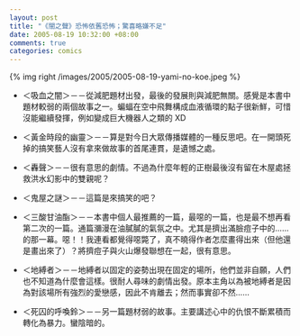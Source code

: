 ```yaml
--- 
layout: post
title: "《闇之聲》恐怖依舊恐怖；驚喜略嫌不足"
date: 2005-08-19 10:32:00 +08:00
comments: true
categories: comics
---
```

{% img right /images/2005/2005-08-19-yami-no-koe.jpeg %}

- ＜吸血之闇＞－－從減肥題材出發，最後的發展則與減肥無關。感覺是本書中題材較弱的兩個故事之一。蝙蝠在空中飛舞構成血液循環的點子很新鮮，可惜沒能繼續發揮，例如變成巨大機器人之類的 XD

- ＜黃金時段的幽靈＞－－算是對今日大眾傳播媒體的一種反思吧。在一開頭死掉的搞笑藝人沒有拿來做故事的首尾連貫，是遺憾之處。

- ＜轟聲＞－－很有意思的劇情。不過為什麼年輕的正樹最後沒有留在木屋處拯救洪水幻影中的雙親呢？

- ＜鬼屋之謎＞－－這篇是來搞笑的吧？

- ＜三酸甘油酯＞－－本書中個人最推薦的一篇，最噁的一篇，也是最不想再看第二次的一篇。通篇瀰漫在油膩膩的氣氛之中。尤其是擠出滿臉痘子中的......的那一幕。噁！！我連看都覺得噁斃了，真不曉得作者怎麼畫得出來（但他還是畫出來了）？將擠痘子與火山爆發聯想在一起，很有意思。

- ＜地縛者＞－－地縛者以固定的姿勢出現在固定的場所，他們並非自願，人們也不知道為什麼會這樣。很耐人尋味的劇情出發。原本主角以為被地縛者是因為對該場所有強烈的愛戀感，因此不肯離去；然而事實卻不然......

- ＜死囚的呼喚鈴＞－－另一篇題材弱的故事。主要講述心中的仇恨不斷累積而轉化為暴力。蠻陰暗的。